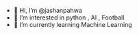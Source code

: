 - 👋 Hi, I’m @jashanpahwa
- 👀 I’m interested in python , AI , Football
- 🌱 I’m currently learning Machine Learning



<!---
jashanpahwa/jashanpahwa is a ✨ special ✨ repository because its `README.md` (this file) appears on your GitHub profile.
You can click the Preview link to take a look at your changes.
--->
